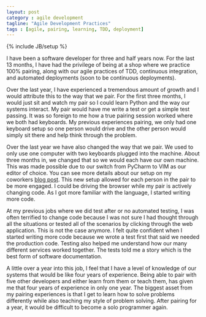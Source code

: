 ```yaml
---
layout: post
category : agile development
tagline: "Agile Development Practices"
tags : [agile, pairing, learning, TDD, deployment]
---
```

{% include JB/setup %}

I have been a software developer for three and half years now. For the last 13
months, I have had the privilege of being at a shop where we practice 100%
pairing, along with our agile practices of TDD, continuous integration, and
automated deployments (soon to be continuous deployments).

Over the last year, I have experienced a tremendous amount of growth and I
would attribute this to the way that we pair. For the first three months, I
would just sit and watch my pair so I could learn Python and the way our
systems interact. My pair would have me write a test or get a simple test
passing.  It was so foreign to me how a true pairing session worked where we
both had keyboards.  My previous experiences pairing, we only had one keyboard
setup so one person would drive and the other person would simply sit there and
help think through the problem.

Over the last year we have also changed the way that we pair. We used to only
use one computer with two keyboards plugged into the machine. About three
months in, we changed that so we would each have our own machine. This was made
possible due to our switch from PyCharm to VIM as our editor of choice.  You
can see more details about our setup on my coworkers [blog
post](http://mattjmorrison.com/agile-crusade/2013/06/23/agile-crusade-14.html).
This new setup allowed for each person in the pair to be more engaged. I could
be driving the browser while my pair is actively changing code. As I got more
familiar with the language, I started writing more code.

At my previous jobs where we did test after or no automated testing, I was
often terrified to change code because I was not sure I had thought through all
the situations or tested all of the scenarios by clicking through the web
application. This is not the case anymore. I felt quite confident when I
started writing more code because we wrote a test first that said we needed the
production code.  Testing also helped me understand how our many different
services worked together. The tests told me a story which is the best form of
software documentation.

A little over a year into this job, I feel that I have a level of knowledge of
our systems that would be like four years of experience. Being able to pair
with five other developers and either learn from them or teach them, has given
me that four years of experience in only one year. The biggest asset from my
pairing experiences is that I get to learn how to solve problems differently
while also teaching my style of problem solving. After pairing for a year, it
would be difficult to become a solo programmer again.
